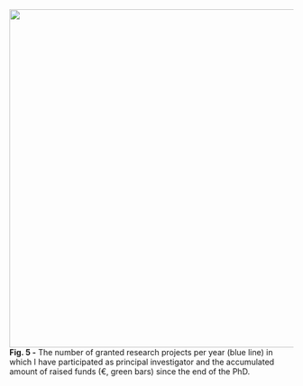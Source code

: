 <img src="https://user-images.githubusercontent.com/49490001/107030120-6d43d880-67b0-11eb-88f2-702805eca589.png" width="600">
<div id="fig-caption">
<b>Fig. 5 -</b> The number of granted research projects per year (blue line) in which I have participated as principal investigator and the accumulated amount of raised funds (€, green bars) since the end of the PhD.
</div>
